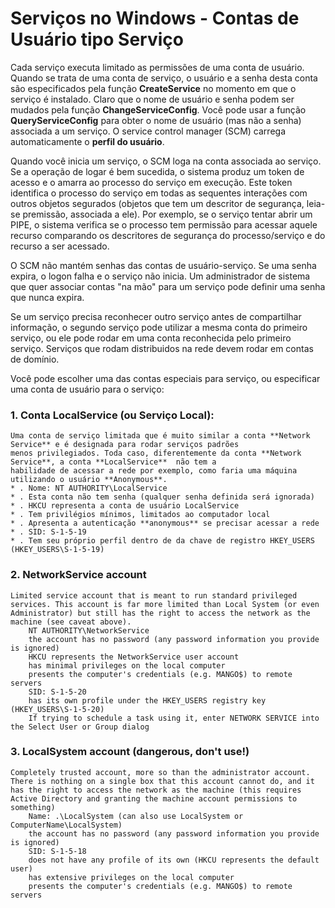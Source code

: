 # Serviços no Windows - Contas de Usuário tipo Serviço


Cada serviço executa limitado as permissões de uma conta de usuário. Quando se trata de uma conta de serviço, o usuário e a senha
desta conta são especificados pela função **CreateService** no momento em que o serviço é instalado. 
Claro que o nome de usuário e senha podem ser mudados pela função **ChangeServiceConfig**.
Você pode usar a função **QueryServiceConfig** para obter o nome de usuário 
(mas não a senha) associada a um serviço. O service control manager (SCM) carrega automaticamente o **perfil do usuário**.

Quando você inicia um serviço, o SCM loga na conta associada ao serviço. Se a operação de logar é bem sucedida, 
o sistema produz um token de acesso e o amarra ao processo do serviço em execução. 
Este token identifica o processo do serviço em todas as sequentes interações 
com outros objetos segurados (objetos que tem um descritor de segurança, leia-se premissão, associada a ele).
Por exemplo, se o serviço tentar abrir um PIPE, o sistema verifica se o processo tem permissão para acessar aquele recurso comparando 
os descritores de segurança do processo/serviço e do recurso a ser acessado.

O SCM não mantém senhas das contas de usuário-serviço. 
Se uma senha expira, o logon falha e o serviço não inicia. 
Um administrador de sistema que quer associar contas "na mão" para um serviço pode definir uma senha que nunca expira.

Se um serviço precisa reconhecer outro serviço antes de compartilhar informação, o segundo serviço pode utilizar a mesma conta do primeiro serviço, ou ele pode rodar em uma conta reconhecida pelo primeiro serviço. Serviços que rodam distribuidos na rede devem rodar em contas de domínio.

Você pode escolher uma das contas especiais para serviço, ou especificar uma conta de usuário para o serviço:



### 1. Conta LocalService (ou Serviço Local):

    Uma conta de serviço limitada que é muito similar a conta **Network Service** e é designada para rodar serviços padrões 
    menos privilegiados. Toda caso, diferentemente da conta **Network Service**, a conta **LocalService**  não tem a 
    habilidade de acessar a rede por exemplo, como faria uma máquina utilizando o usuário **Anonymous**.
    * . Nome: NT AUTHORITY\LocalService
    * . Esta conta não tem senha (qualquer senha definida será ignorada)
    * . HKCU representa a conta de usuário LocalService
    * . Tem privilégios mínimos, limitados ao computador local
    * . Apresenta a autenticação **anonymous** se precisar acessar a rede
    * . SID: S-1-5-19
    * . Tem seu próprio perfil dentro de da chave de registro HKEY_USERS (HKEY_USERS\S-1-5-19)

     

### 2. NetworkService account

    Limited service account that is meant to run standard privileged services. This account is far more limited than Local System (or even Administrator) but still has the right to access the network as the machine (see caveat above).
        NT AUTHORITY\NetworkService
        the account has no password (any password information you provide is ignored)
        HKCU represents the NetworkService user account
        has minimal privileges on the local computer
        presents the computer's credentials (e.g. MANGO$) to remote servers
        SID: S-1-5-20
        has its own profile under the HKEY_USERS registry key (HKEY_USERS\S-1-5-20)
        If trying to schedule a task using it, enter NETWORK SERVICE into the Select User or Group dialog

     

### 3. LocalSystem account (dangerous, don't use!)

    Completely trusted account, more so than the administrator account. There is nothing on a single box that this account cannot do, and it has the right to access the network as the machine (this requires Active Directory and granting the machine account permissions to something)
        Name: .\LocalSystem (can also use LocalSystem or ComputerName\LocalSystem)
        the account has no password (any password information you provide is ignored)
        SID: S-1-5-18
        does not have any profile of its own (HKCU represents the default user)
        has extensive privileges on the local computer
        presents the computer's credentials (e.g. MANGO$) to remote servers
